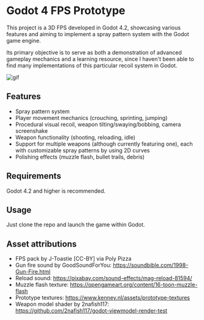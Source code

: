 # Godot 4 FPS Prototype
This project is a 3D FPS developed in Godot 4.2, showcasing various features and aiming to implement a spray pattern system with the Godot game engine.

Its primary objective is to serve as both a demonstration of advanced gameplay mechanics and a learning resource, since I haven't been able to find many implementations of this particular recoil system in Godot.

![gif](./imgs/clip.gif)

## Features
- Spray pattern system
- Player movement mechanics (crouching, sprinting, jumping)
- Procedural visual recoil, weapon tilting/swaying/bobbing, camera screenshake
- Weapon functionality (shooting, reloading, idle)
- Support for multiple weapons (although currently featuring one), each with customizable spray patterns by using 2D curves
- Polishing effects (muzzle flash, bullet trails, debris)

## Requirements
Godot 4.2 and higher is recommended.

## Usage
Just clone the repo and launch the game within Godot.

## Asset attributions
- FPS pack by J-Toastie [CC-BY] via Poly Pizza
- Gun fire sound by GoodSoundForYou: https://soundbible.com/1998-Gun-Fire.html
- Reload sound: https://pixabay.com/sound-effects/mag-reload-81594/
- Muzzle flash texture: https://opengameart.org/content/16-toon-muzzle-flash
- Prototype textures: https://www.kenney.nl/assets/prototype-textures
- Weapon model shader by 2nafish117: https://github.com/2nafish117/godot-viewmodel-render-test
